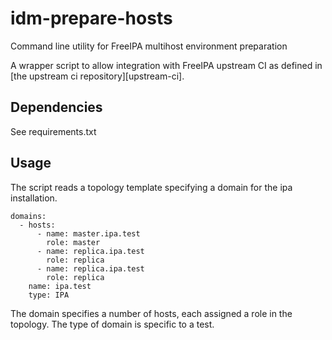 # idm-prepare-hosts
Command line utility for FreeIPA multihost environment preparation

A wrapper script to allow integration with FreeIPA upstream CI
as defined in [the upstream ci repository][upstream-ci].


## Dependencies

See requirements.txt

## Usage

The script reads a topology template specifying a domain for
the ipa installation.

```
domains:
  - hosts:
      - name: master.ipa.test
        role: master
      - name: replica.ipa.test
        role: replica
      - name: replica.ipa.test
        role: replica
    name: ipa.test
    type: IPA

```

The domain specifies a number of hosts, each assigned a role in the topology.
The type of domain is specific to a test.
